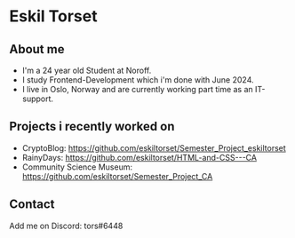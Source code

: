 # Eskil Torset

## About me
- I'm a 24 year old Student at Noroff. 
- I study Frontend-Development which i'm done with June 2024.
- I live in Oslo, Norway and are currently working part time as an IT-support.

## Projects i recently worked on
- CryptoBlog: https://github.com/eskiltorset/Semester_Project_eskiltorset
- RainyDays: https://github.com/eskiltorset/HTML-and-CSS---CA
- Community Science Museum: https://github.com/eskiltorset/Semester_Project_CA

## Contact
Add me on Discord: tors#6448



<!--
**eskiltorset/eskiltorset** is a ✨ _special_ ✨ repository because its `README.md` (this file) appears on your GitHub profile.

Here are some ideas to get you started:

- 🔭 I’m currently working on ...
- 🌱 I’m currently learning ...
- 👯 I’m looking to collaborate on ...
- 🤔 I’m looking for help with ...
- 💬 Ask me about ...
- 📫 How to reach me: ...
- 😄 Pronouns: ...
- ⚡ Fun fact: ...
-->
